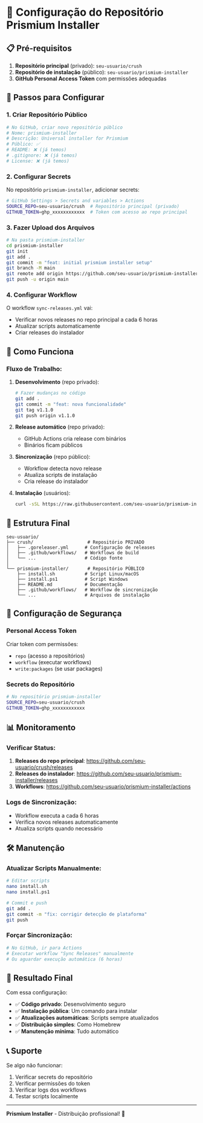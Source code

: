 # 🔧 Configuração do Repositório Prismium Installer

## 📋 Pré-requisitos

1. **Repositório principal** (privado): `seu-usuario/crush`
2. **Repositório de instalação** (público): `seu-usuario/prismium-installer`
3. **GitHub Personal Access Token** com permissões adequadas

## 🚀 Passos para Configurar

### 1. Criar Repositório Público

```bash
# No GitHub, criar novo repositório público
# Nome: prismium-installer
# Descrição: Universal installer for Prismium
# Público: ✅
# README: ❌ (já temos)
# .gitignore: ❌ (já temos)
# License: ❌ (já temos)
```

### 2. Configurar Secrets

No repositório `prismium-installer`, adicionar secrets:

```bash
# GitHub Settings > Secrets and variables > Actions
SOURCE_REPO=seu-usuario/crush  # Repositório principal (privado)
GITHUB_TOKEN=ghp_xxxxxxxxxxxx  # Token com acesso ao repo principal
```

### 3. Fazer Upload dos Arquivos

```bash
# Na pasta prismium-installer
cd prismium-installer
git init
git add .
git commit -m "feat: initial prismium installer setup"
git branch -M main
git remote add origin https://github.com/seu-usuario/prismium-installer.git
git push -u origin main
```

### 4. Configurar Workflow

O workflow `sync-releases.yml` vai:
- Verificar novos releases no repo principal a cada 6 horas
- Atualizar scripts automaticamente
- Criar releases do instalador

## 🔄 Como Funciona

### Fluxo de Trabalho:

1. **Desenvolvimento** (repo privado):
   ```bash
   # Fazer mudanças no código
   git add .
   git commit -m "feat: nova funcionalidade"
   git tag v1.1.0
   git push origin v1.1.0
   ```

2. **Release automático** (repo privado):
   - GitHub Actions cria release com binários
   - Binários ficam públicos

3. **Sincronização** (repo público):
   - Workflow detecta novo release
   - Atualiza scripts de instalação
   - Cria release do instalador

4. **Instalação** (usuários):
   ```bash
   curl -sSL https://raw.githubusercontent.com/seu-usuario/prismium-installer/main/install.sh | bash
   ```

## 🎯 Estrutura Final

```
seu-usuario/
├── crush/                    # Repositório PRIVADO
│   ├── .goreleaser.yml      # Configuração de releases
│   ├── .github/workflows/   # Workflows de build
│   └── ...                  # Código fonte
│
└── prismium-installer/       # Repositório PÚBLICO
    ├── install.sh           # Script Linux/macOS
    ├── install.ps1          # Script Windows
    ├── README.md            # Documentação
    ├── .github/workflows/   # Workflow de sincronização
    └── ...                  # Arquivos de instalação
```

## 🔐 Configuração de Segurança

### Personal Access Token

Criar token com permissões:
- `repo` (acesso a repositórios)
- `workflow` (executar workflows)
- `write:packages` (se usar packages)

### Secrets do Repositório

```bash
# No repositório prismium-installer
SOURCE_REPO=seu-usuario/crush
GITHUB_TOKEN=ghp_xxxxxxxxxxxx
```

## 📊 Monitoramento

### Verificar Status:

1. **Releases do repo principal**: https://github.com/seu-usuario/crush/releases
2. **Releases do instalador**: https://github.com/seu-usuario/prismium-installer/releases
3. **Workflows**: https://github.com/seu-usuario/prismium-installer/actions

### Logs de Sincronização:

- Workflow executa a cada 6 horas
- Verifica novos releases automaticamente
- Atualiza scripts quando necessário

## 🛠️ Manutenção

### Atualizar Scripts Manualmente:

```bash
# Editar scripts
nano install.sh
nano install.ps1

# Commit e push
git add .
git commit -m "fix: corrigir detecção de plataforma"
git push
```

### Forçar Sincronização:

```bash
# No GitHub, ir para Actions
# Executar workflow "Sync Releases" manualmente
# Ou aguardar execução automática (6 horas)
```

## 🎉 Resultado Final

Com essa configuração:

- ✅ **Código privado**: Desenvolvimento seguro
- ✅ **Instalação pública**: Um comando para instalar
- ✅ **Atualizações automáticas**: Scripts sempre atualizados
- ✅ **Distribuição simples**: Como Homebrew
- ✅ **Manutenção mínima**: Tudo automático

## 📞 Suporte

Se algo não funcionar:

1. Verificar secrets do repositório
2. Verificar permissões do token
3. Verificar logs dos workflows
4. Testar scripts localmente

---

**Prismium Installer** - Distribuição profissional! 🚀
